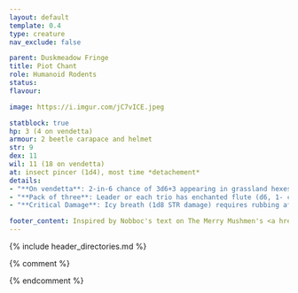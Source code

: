 ```yaml
---
layout: default
template: 0.4
type: creature
nav_exclude: false

parent: Duskmeadow Fringe
title: Piot Chant
role: Humanoid Rodents
status:
flavour: 

image: https://i.imgur.com/jC7vICE.jpeg

statblock: true
hp: 3 (4 on vendetta)
armour: 2 beetle carapace and helmet
str: 9
dex: 11
wil: 11 (18 on vendetta)
at: insect pincer (1d4), most time *detachement*
details:
- "**On vendetta**: 2-in-6 chance of 3d6+3 appearing in grassland hexes for a vendetta"
- "**Pack of three**: Leader or each trio has enchanted flute (d6, 1- charm, 2- command, 3- blight [reversed bless (141)], 4 to 6- summon and control a swarm of driver ants, rats or fire beetles)"
- "**Critical Damage**: Icy breath (1d8 STR damage) requires rubbing affected area (usually face) to warm it up again"

footer_content: Inspired by Nobboc's text on The Merry Mushmen's <a href="https://www.themerrymushmen.com/product/a-folklore-bestiary-for-old-school-essentials-tmm/">A Folklore Bestiary, Volume 1</a>. Art by Letty Wilson.
---
```


{% include header_directories.md %}

{% comment %}

{% endcomment %}
